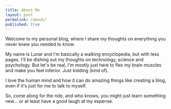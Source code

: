 ```yaml
---
title: About Me
layout: post
permalink: /about/
published: true
---
```

Welcome to my personal blog, where I share my thoughts on everything you never knew you needed to know.

My name is Lunar and I'm basically a walking encyclopedia, but with less pages. I'll be dishing out my thoughts on technology, science and psychology. But let's be real, I'm mostly just here to flex my brain muscles and make you feel inferior. Just kidding (kind of).

I love the human mind and how it can do amazing things like creating a blog, even if it's just for me to talk to myself.

So, come along for the ride, and who knows, you might just learn something new... or at least have a good laugh at my expense.